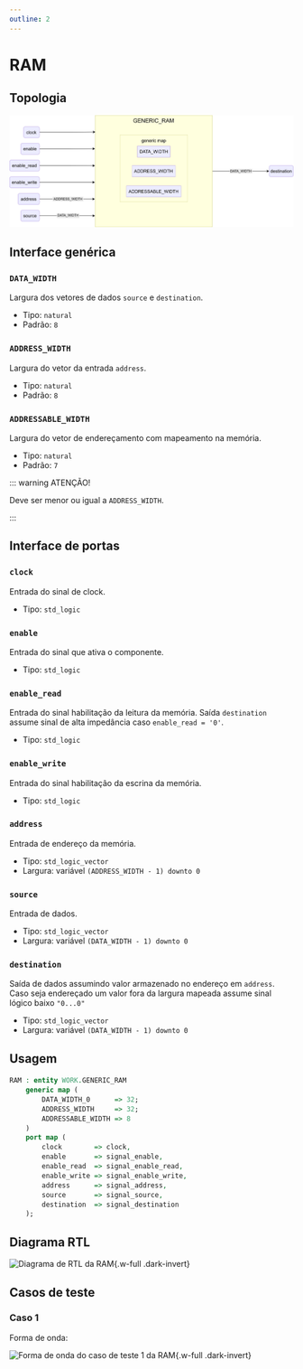 ```yaml
---
outline: 2
---
```


# RAM

## Topologia

![alt text](/public/images/reference/report_components/generic_ram.drawio.svg)

## Interface genérica

### `DATA_WIDTH` <Badge type="neutral" text="GENERIC" />

Largura dos vetores de dados `source` e `destination`.

- Tipo: `natural`
- Padrão: `8`

### `ADDRESS_WIDTH` <Badge type="neutral" text="GENERIC" />

Largura do vetor da entrada `address`.

- Tipo: `natural`
- Padrão: `8`

### `ADDRESSABLE_WIDTH` <Badge type="neutral" text="GENERIC" />

Largura do vetor de endereçamento com mapeamento na memória.

- Tipo: `natural`
- Padrão: `7`

::: warning ATENÇÃO!

Deve ser menor ou igual a `ADDRESS_WIDTH`.

:::

## Interface de portas

### `clock` <Badge type="success" text="INPUT" />

Entrada do sinal de clock.

- Tipo: `std_logic`

### `enable` <Badge type="success" text="INPUT" />

Entrada do sinal que ativa o componente.

- Tipo: `std_logic`

### `enable_read` <Badge type="success" text="INPUT" />

Entrada do sinal habilitação da leitura da memória. Saída `destination` assume
sinal de alta impedância caso `enable_read = '0'`.

- Tipo: `std_logic`

### `enable_write` <Badge type="success" text="INPUT" />

Entrada do sinal habilitação da escrina da memória.

- Tipo: `std_logic`

### `address` <Badge type="success" text="INPUT" />

Entrada de endereço da memória.

- Tipo: `std_logic_vector`
- Largura: variável `(ADDRESS_WIDTH - 1) downto 0`

### `source` <Badge type="success" text="INPUT" />

Entrada de dados.

- Tipo: `std_logic_vector`
- Largura: variável `(DATA_WIDTH - 1) downto 0`

### `destination` <Badge type="danger" text="OUTPUT" />

Saída de dados assumindo valor armazenado no endereço em `address`. Caso seja
endereçado um valor fora da largura mapeada assume sinal lógico baixo `"0...0"`

- Tipo: `std_logic_vector`
- Largura: variável `(DATA_WIDTH - 1) downto 0`

## Usagem

```vhdl
RAM : entity WORK.GENERIC_RAM
    generic map (
        DATA_WIDTH_0      => 32;
        ADDRESS_WIDTH     => 32;
        ADDRESSABLE_WIDTH => 8
    )
    port map (
        clock        => clock,
        enable       => signal_enable,
        enable_read  => signal_enable_read,
        enable_write => signal_enable_write,
        address      => signal_address,
        source       => signal_source,
        destination  => signal_destination
    );
```

## Diagrama RTL

<pan-container>

![Diagrama de RTL da RAM](/images/reference/components/generic_ram_netlist.svg){.w-full .dark-invert}
</pan-container>

## Casos de teste

### Caso 1 <Badge type="info" text="tb_GENERIC_RAM_case_1" />

Forma de onda:

<pan-container :grid="false">

![Forma de onda do caso de teste 1 da RAM](/images/reference/components/tb_generic_ram_case_1.svg){.w-full .dark-invert}

</pan-container>
